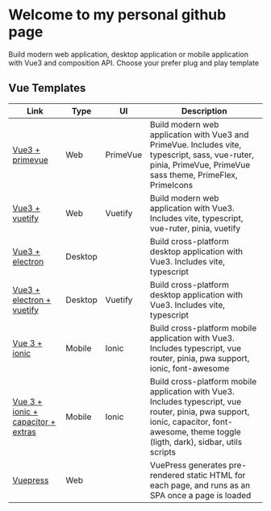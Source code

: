 # Welcome to my personal github page

Build modern web application, desktop application or mobile application with Vue3 and composition API. Choose your prefer plug and play template

## Vue Templates

| Link  | Type | UI | Description|
|---|---|---|---|
| [Vue3 + primevue](https://github.com/sdiricco/vue-primevue-boilerplate)|Web|PrimeVue|Build modern web application with Vue3 and PrimeVue. Includes vite, typescript, sass, vue-ruter, pinia, PrimeVue, PrimeVue sass theme, PrimeFlex, PrimeIcons|
| [Vue3 + vuetify](https://github.com/sdiricco/vue3-vuetify-boilerplate)|Web|Vuetify|Build modern web application with Vue3. Includes vite, typescript, vue-ruter, pinia, vuetify|
| [Vue3 + electron](https://github.com/sdiricco/vue3-electron-boilerplate)|Desktop||Build cross-platform desktop application with Vue3. Includes vite, typescript|
| [Vue3 + electron + vuetify](https://github.com/sdiricco/vue3-vuetify-electron-boilerplate)|Desktop|Vuetify|Build cross-platform desktop application with Vue3. Includes vite, typescript |
|[Vue 3 + ionic](https://github.com/sdiricco/vue3-ionic-boilerplate)|Mobile|Ionic|Build cross-platform mobile application with Vue3. Includes typescript, vue router, pinia, pwa support, ionic, font-awesome|
|[Vue 3 + ionic + capacitor + extras](https://github.com/sdiricco/vue3-ionic-capacitor-pro-1)|Mobile|Ionic|Build cross-platform mobile application with Vue3. Includes typescript, vue router, pinia, pwa support, ionic, capacitor, font-awesome, theme toggle (ligth, dark), sidbar, utils scripts|
|[Vuepress](https://github.com/sdiricco/vuepress-starter)|Web||VuePress generates pre-rendered static HTML for each page, and runs as an SPA once a page is loaded|
